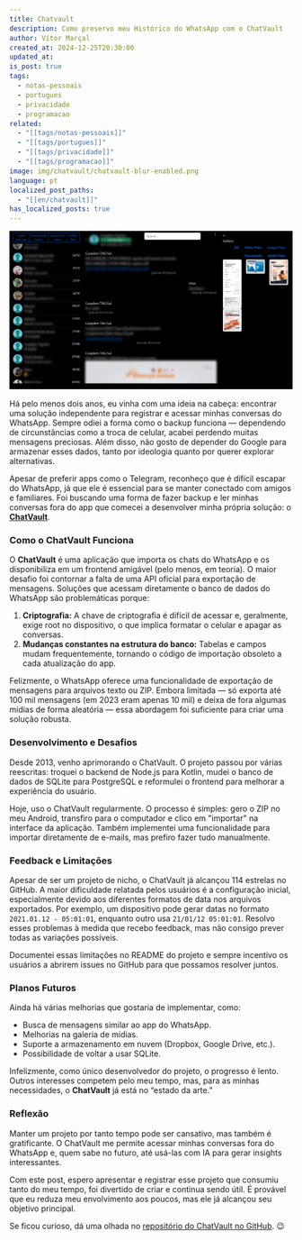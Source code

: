 ```yaml
---
title: Chatvault
description: Como preservo meu Histórico do WhatsApp com o ChatVault
author: Vítor Marçal
created_at: 2024-12-25T20:30:00
updated_at: 
is_post: true
tags:
  - notas-pessoais
  - portugues
  - privacidade
  - programacao
related:
  - "[[tags/notas-pessoais]]"
  - "[[tags/portugues]]"
  - "[[tags/privacidade]]"
  - "[[tags/programacao]]"
image: img/chatvault/chatvault-blur-enabled.png
language: pt
localized_post_paths:
  - "[[en/chatvault]]"
has_localized_posts: true
---
```


![Print de tela da Interface do chatvault exibe um efeito de desfoque (blur) aplicado sobre o texto das mensagens. À esquerda, há uma área com a lista de chats, onde cada chat é acompanhado pela imagem de perfil correspondente. No centro, o chat aberto exibe o conteúdo das mensagens de forma visível. À direita, é possível ver a galeria de imagens do chat, mostrando as miniaturas das imagens disponíveis na galeria.](img/chatvault/chatvault-blur-enabled.png)


Há pelo menos dois anos, eu vinha com uma ideia na cabeça: encontrar uma solução independente para registrar e acessar minhas conversas do WhatsApp. Sempre odiei a forma como o backup funciona — dependendo de circunstâncias como a troca de celular, acabei perdendo muitas mensagens preciosas. Além disso, não gosto de depender do Google para armazenar esses dados, tanto por ideologia quanto por querer explorar alternativas.

Apesar de preferir apps como o Telegram, reconheço que é difícil escapar do WhatsApp, já que ele é essencial para se manter conectado com amigos e familiares. Foi buscando uma forma de fazer backup e ler minhas conversas fora do app que comecei a desenvolver minha própria solução: o **[ChatVault](https://github.com/vitormarcal/chatvault)**.

### Como o ChatVault Funciona

O **ChatVault** é uma aplicação que importa os chats do WhatsApp e os disponibiliza em um frontend amigável (pelo menos, em teoria). O maior desafio foi contornar a falta de uma API oficial para exportação de mensagens. Soluções que acessam diretamente o banco de dados do WhatsApp são problemáticas porque:

1. **Criptografia:** A chave de criptografia é difícil de acessar e, geralmente, exige root no dispositivo, o que implica formatar o celular e apagar as conversas.
2. **Mudanças constantes na estrutura do banco:** Tabelas e campos mudam frequentemente, tornando o código de importação obsoleto a cada atualização do app.

Felizmente, o WhatsApp oferece uma funcionalidade de exportação de mensagens para arquivos texto ou ZIP. Embora limitada — só exporta até 100 mil mensagens (em 2023 eram apenas 10 mil) e deixa de fora algumas mídias de forma aleatória — essa abordagem foi suficiente para criar uma solução robusta.

### Desenvolvimento e Desafios

Desde 2013, venho aprimorando o ChatVault. O projeto passou por várias reescritas: troquei o backend de Node.js para Kotlin, mudei o banco de dados de SQLite para PostgreSQL e reformulei o frontend para melhorar a experiência do usuário.

Hoje, uso o ChatVault regularmente. O processo é simples: gero o ZIP no meu Android, transfiro para o computador e clico em "importar" na interface da aplicação. Também implementei uma funcionalidade para importar diretamente de e-mails, mas prefiro fazer tudo manualmente.

### Feedback e Limitações

Apesar de ser um projeto de nicho, o ChatVault já alcançou 114 estrelas no GitHub. A maior dificuldade relatada pelos usuários é a configuração inicial, especialmente devido aos diferentes formatos de data nos arquivos exportados. Por exemplo, um dispositivo pode gerar datas no formato `2021.01.12 - 05:01:01`, enquanto outro usa `21/01/12 05:01:01`. Resolvo esses problemas à medida que recebo feedback, mas não consigo prever todas as variações possíveis.

Documentei essas limitações no README do projeto e sempre incentivo os usuários a abrirem issues no GitHub para que possamos resolver juntos.

### Planos Futuros

Ainda há várias melhorias que gostaria de implementar, como:

- Busca de mensagens similar ao app do WhatsApp.
- Melhorias na galeria de mídias.
- Suporte a armazenamento em nuvem (Dropbox, Google Drive, etc.).
- Possibilidade de voltar a usar SQLite.

Infelizmente, como único desenvolvedor do projeto, o progresso é lento. Outros interesses competem pelo meu tempo, mas, para as minhas necessidades, o **ChatVault** já está no “estado da arte.”

### Reflexão

Manter um projeto por tanto tempo pode ser cansativo, mas também é gratificante. O ChatVault me permite acessar minhas conversas fora do WhatsApp e, quem sabe no futuro, até usá-las com IA para gerar insights interessantes.

Com este post, espero apresentar e registrar esse projeto que consumiu tanto do meu tempo, foi divertido de criar e continua sendo útil. É provável que eu reduza meu envolvimento aos poucos, mas ele já alcançou seu objetivo principal.

Se ficou curioso, dá uma olhada no [repositório do ChatVault no GitHub](https://github.com/vitormarcal/chatvault). 😉